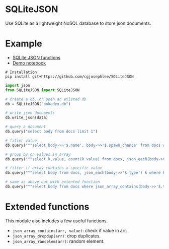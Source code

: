# SQLiteJSON
Use SQLite as a lightweight NoSQL database to store json documents.

# Example
- [SQLite JSON functions](https://www.sqlite.org/json1.html)
- [Demo notebook](https://github.com/cgjosephlee/SQLiteJSON/blob/main/tests/demo.ipynb)
```shell
# Installation
pip install git+https://github.com/cgjosephlee/SQLiteJSON
```
```python
import json
from SQLiteJSON import SQLiteJSON

# create a db, or open an existed db
db = SQLiteJSON("pokedex.db")

# write json documents
db.write_json(data)

# query a document
db.query("select body from docs limit 1")

# fitler value
db.query("""select body->>'$.name', body->>'$.spawn_chance' from docs where body->>'$.spawn_chance' < 0.01""")

# group by on values in array
db.query("""select k.value, count(k.value) from docs, json_each(body->>'$.type') k group by k.value order by count(k.value)""")

# filter if array contains a specific value
db.query("""select body from docs, json_each(body->>'$.type') k where k.value = 'Ice'""")

# same as above but with extented function
db.query("""select body from docs where json_array_contains(body->>'$.type', 'Ice')""")
```

# Extended functions
This module also includes a few useful functions.
- `json_array_contains(arr, value)`: check if value in arr.
- `json_array_dropdup(arr)`: drop duplicates.
- `json_array_randelem(arr)`: random element.
